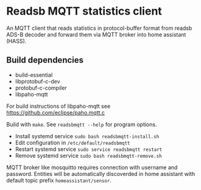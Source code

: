 # Readsb MQTT statistics client

An MQTT client that reads statistics in protocol-buffer format from readsb ADS-B decoder and forward them via MQTT broker into home assistant (HASS).

## Build dependencies

* build-essential
* libprotobuf-c-dev
* protobuf-c-compiler
* libpaho-mqtt

For build instructions of libpaho-mqtt see https://github.com/eclipse/paho.mqtt.c

Build with `make`. See `readsbmqtt --help` for program options.

* Install systemd service `sudo bash readsbmqtt-install.sh`
* Edit configuration in `/etc/default/readsbmqtt`
* Restart systemd service `sudo service readsbmqtt restart`
* Remove systemd service `sudo bash readsbmqtt-remove.sh`

MQTT broker like mosquitto requires connection with username and password. Entities will be automatically discoverded in home assistant with default topic prefix `homeassistant/sensor`.